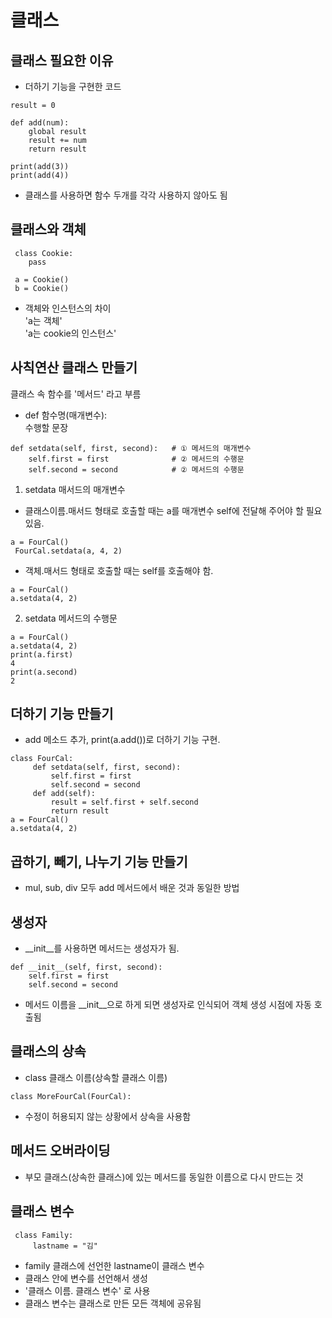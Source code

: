 # 클래스

## 클래스 필요한 이유
- 더하기 기능을 구현한 코드
```
result = 0

def add(num):
    global result
    result += num
    return result

print(add(3))
print(add(4))
```
- 클래스를 사용하면 함수 두개를 각각 사용하지 않아도 됨

## 클래스와 객체
```
 class Cookie:
    pass
    
 a = Cookie()
 b = Cookie()
```
- 객체와 인스턴스의 차이  
  'a는 객체'  
  'a는 cookie의 인스턴스'
  
## 사칙연산 클래스 만들기
클래스 속 함수를 '메서드' 라고 부름  
- def 함수명(매개변수):  
수행할 문장
```
def setdata(self, first, second):   # ① 메서드의 매개변수
    self.first = first              # ② 메서드의 수행문
    self.second = second            # ② 메서드의 수행문
```
1. setdata 매서드의 매개변수

- 클래스이름.매서드 형태로 호출할 때는 a를 매개변수 self에 전달해 주어야 할 필요 있음.
```
a = FourCal()
 FourCal.setdata(a, 4, 2)
```
-  객체.매서드 형태로 호출할 때는 self를 호출해야 함.
```
a = FourCal()
a.setdata(4, 2)
```
2. setdata 메서드의 수행문

```
a = FourCal()
a.setdata(4, 2)
print(a.first)
4
print(a.second)
2
```

## 더하기 기능 만들기
- add 메소드 추가, print(a.add())로 더하기 기능 구현.
```
class FourCal:
     def setdata(self, first, second):
         self.first = first
         self.second = second
     def add(self):
         result = self.first + self.second
         return result
a = FourCal()
a.setdata(4, 2)
```

## 곱하기, 빼기, 나누기 기능 만들기
- mul, sub, div 모두 add 메서드에서 배운 것과 동일한 방법

## 생성자
- __init__를 사용하면 메서드는 생성자가 됨.
```
def __init__(self, first, second):
    self.first = first
    self.second = second
```
- 메서드 이름을 __init__으로 하게 되면 생성자로 인식되어 객체 생성 시점에 자동 호출됨

## 클래스의 상속
- class 클래스 이름(상속할 클래스 이름)
```
class MoreFourCal(FourCal):
```
- 수정이 허용되지 않는 상황에서  상속을 사용함

## 메서드 오버라이딩
 - 부모 클래스(상속한 클래스)에 있는 메서드를 동일한 이름으로 다시 만드는 것

## 클래스 변수

```
 class Family:
     lastname = "김"
```

- family 클래스에 선언한 lastname이 클래스 변수
- 클래스 안에 변수를 선언해서 생성
- '클래스 이름. 클래스 변수' 로 사용
- 클래스 변수는 클래스로 만든 모든 객체에 공유됨



